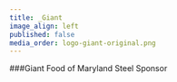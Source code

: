 ```yaml
---
title: _Giant
image_align: left
published: false
media_order: logo-giant-original.png
---
```


###Giant Food of Maryland
Steel Sponsor